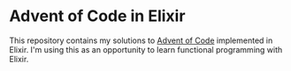 # Advent of Code in Elixir

This repository contains my solutions to [Advent of Code](https://adventofcode.com/) implemented in Elixir. I'm using this as an opportunity to learn functional programming with Elixir.
